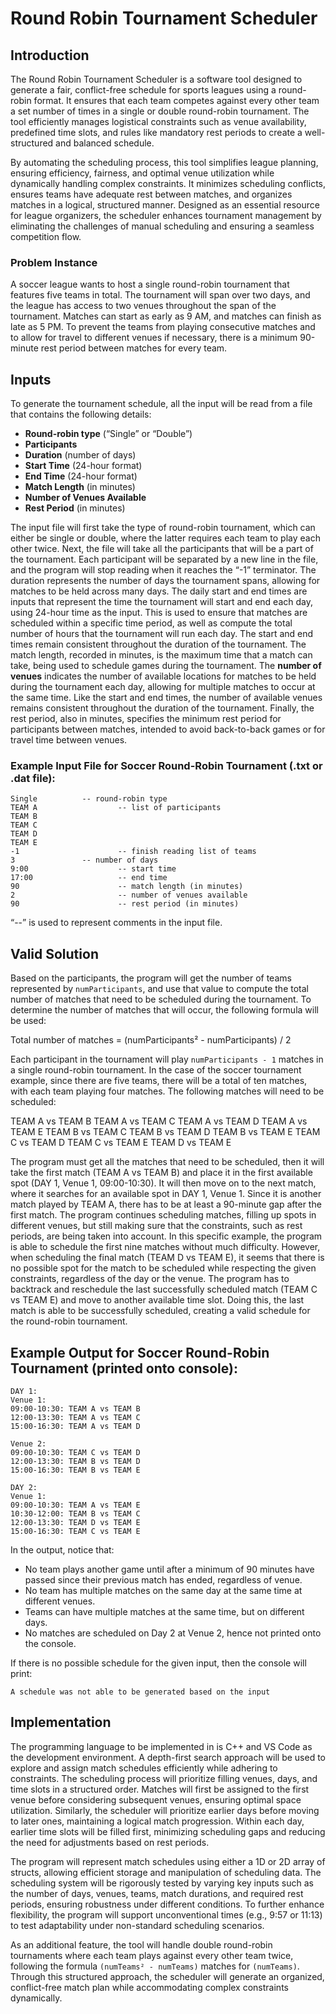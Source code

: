 # Round Robin Tournament Scheduler

## Introduction

The Round Robin Tournament Scheduler is a software tool designed to generate a fair, conflict-free schedule for sports leagues using a round-robin format. It ensures that each team competes against every other team a set number of times in a single or double round-robin tournament. The tool efficiently manages logistical constraints such as venue availability, predefined time slots, and rules like mandatory rest periods to create a well-structured and balanced schedule.

By automating the scheduling process, this tool simplifies league planning, ensuring efficiency, fairness, and optimal venue utilization while dynamically handling complex constraints. It minimizes scheduling conflicts, ensures teams have adequate rest between matches, and organizes matches in a logical, structured manner. Designed as an essential resource for league organizers, the scheduler enhances tournament management by eliminating the challenges of manual scheduling and ensuring a seamless competition flow.

### Problem Instance

A soccer league wants to host a single round-robin tournament that features five teams in total. The tournament will span over two days, and the league has access to two venues throughout the span of the tournament. Matches can start as early as 9 AM, and matches can finish as late as 5 PM. To prevent the teams from playing consecutive matches and to allow for travel to different venues if necessary, there is a minimum 90-minute rest period between matches for every team.

## Inputs

To generate the tournament schedule, all the input will be read from a file that contains the following details:

- **Round-robin type** (“Single” or “Double”)
- **Participants**
- **Duration** (number of days)
- **Start Time** (24-hour format)
- **End Time** (24-hour format)
- **Match Length** (in minutes)
- **Number of Venues Available**
- **Rest Period** (in minutes)

The input file will first take the type of round-robin tournament, which can either be single or double, where the latter requires each team to play each other twice. Next, the file will take all the participants that will be a part of the tournament. Each participant will be separated by a new line in the file, and the program will stop reading when it reaches the “-1” terminator. The duration represents the number of days the tournament spans, allowing for matches to be held across many days. The daily start and end times are inputs that represent the time the tournament will start and end each day, using 24-hour time as the input. This is used to ensure that matches are scheduled within a specific time period, as well as compute the total number of hours that the tournament will run each day. The start and end times remain consistent throughout the duration of the tournament. The match length, recorded in minutes, is the maximum time that a match can take, being used to schedule games during the tournament. The **number of venues** indicates the number of available locations for matches to be held during the tournament each day, allowing for multiple matches to occur at the same time. Like the start and end times, the number of available venues remains consistent throughout the duration of the tournament. Finally, the rest period, also in minutes, specifies the minimum rest period for participants between matches, intended to avoid back-to-back games or for travel time between venues.

### Example Input File for Soccer Round-Robin Tournament (.txt or .dat file):

```
Single			-- round-robin type
TEAM A                  -- list of participants
TEAM B
TEAM C
TEAM D
TEAM E
-1                      -- finish reading list of teams
3		        -- number of days
9:00                    -- start time
17:00                   -- end time
90                      -- match length (in minutes)
2                       -- number of venues available
90                      -- rest period (in minutes)
```
“--” is used to represent comments in the input file.

## Valid Solution

Based on the participants, the program will get the number of teams represented by `numParticipants`, and use that value to compute the total number of matches that need to be scheduled during the tournament. To determine the number of matches that will occur, the following formula will be used:

Total number of matches = (numParticipants² - numParticipants) / 2

Each participant in the tournament will play `numParticipants - 1` matches in a single round-robin tournament. In the case of the soccer tournament example, since there are five teams, there will be a total of ten matches, with each team playing four matches. The following matches will need to be scheduled:

TEAM A vs TEAM B
TEAM A vs TEAM C
TEAM A vs TEAM D
TEAM A vs TEAM E
TEAM B vs TEAM C
TEAM B vs TEAM D
TEAM B vs TEAM E
TEAM C vs TEAM D
TEAM C vs TEAM E
TEAM D vs TEAM E


The program must get all the matches that need to be scheduled, then it will take the first match (TEAM A vs TEAM B) and place it in the first available spot (DAY 1, Venue 1, 09:00-10:30). It will then move on to the next match, where it searches for an available spot in DAY 1, Venue 1. Since it is another match played by TEAM A, there has to be at least a 90-minute gap after the first match. The program continues scheduling matches, filling up spots in different venues, but still making sure that the constraints, such as rest periods, are being taken into account. In this specific example, the program is able to schedule the first nine matches without much difficulty. However, when scheduling the final match (TEAM D vs TEAM E), it seems that there is no possible spot for the match to be scheduled while respecting the given constraints, regardless of the day or the venue. The program has to backtrack and reschedule the last successfully scheduled match (TEAM C vs TEAM E) and move to another available time slot. Doing this, the last match is able to be successfully scheduled, creating a valid schedule for the round-robin tournament.

## Example Output for Soccer Round-Robin Tournament (printed onto console):

```
DAY 1:
Venue 1:
09:00-10:30: TEAM A vs TEAM B
12:00-13:30: TEAM A vs TEAM C
15:00-16:30: TEAM A vs TEAM D

Venue 2:
09:00-10:30: TEAM C vs TEAM D
12:00-13:30: TEAM B vs TEAM D
15:00-16:30: TEAM B vs TEAM E

DAY 2:
Venue 1:
09:00-10:30: TEAM A vs TEAM E
10:30-12:00: TEAM B vs TEAM C
12:00-13:30: TEAM D vs TEAM E
15:00-16:30: TEAM C vs TEAM E
```

In the output, notice that:

- No team plays another game until after a minimum of 90 minutes have passed since their previous match has ended, regardless of venue.
- No team has multiple matches on the same day at the same time at different venues.
- Teams can have multiple matches at the same time, but on different days.
- No matches are scheduled on Day 2 at Venue 2, hence not printed onto the console.

If there is no possible schedule for the given input, then the console will print:

```
A schedule was not able to be generated based on the input
```

## Implementation

The programming language to be implemented in is C++ and VS Code as the development environment. A depth-first search approach will be used to explore and assign match schedules efficiently while adhering to constraints. The scheduling process will prioritize filling venues, days, and time slots in a structured order. Matches will first be assigned to the first venue before considering subsequent venues, ensuring optimal space utilization. Similarly, the scheduler will prioritize earlier days before moving to later ones, maintaining a logical match progression. Within each day, earlier time slots will be filled first, minimizing scheduling gaps and reducing the need for adjustments based on rest periods.

The program will represent match schedules using either a 1D or 2D array of structs, allowing efficient storage and manipulation of scheduling data. The scheduling system will be rigorously tested by varying key inputs such as the number of days, venues, teams, match durations, and required rest periods, ensuring robustness under different conditions. To further enhance flexibility, the program will support unconventional times (e.g., 9:57 or 11:13) to test adaptability under non-standard scheduling scenarios.

As an additional feature, the tool will handle double round-robin tournaments where each team plays against every other team twice, following the formula `(numTeams² - numTeams)` matches for `(numTeams)`. Through this structured approach, the scheduler will generate an organized, conflict-free match plan while accommodating complex constraints dynamically.
